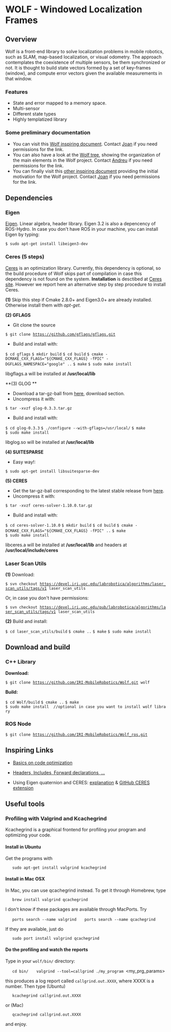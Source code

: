 WOLF - Windowed Localization Frames
===================================

Overview
--------

Wolf is a front-end library to solve localization problems in mobile robotics, such as SLAM, map-based localization, or visual odometry. The approach contemplates the coexistence of multiple sensors, be them synchronized or not. It is thought to build state vectors formed by a set of key-frames (window), and compute error vectors given the available measurements in that window.

### Features

-   State and error mapped to a memory space.
-   Multi-sensor
-   Different state types
-   Highly templatized library

### Some preliminary documentation

-   You can visit this [Wolf inspiring document](https://docs.google.com/document/d/1_kBtvCIo33pdP59M3Ib4iEBleDDLcN6yCbmwJDBLtcA). Contact [Joan](mailto:jsola@iri.upc.edu) if you need permissions for the link.
-   You can also have a look at the [Wolf tree](https://docs.google.com/drawings/d/1jj5VVjQThddswpTPMLG2xv87vtT3o1jiMJo3Mk1Utjg), showing the organization of the main elements in the Wolf project. Contact [Andreu](mailto:acorominas@iri.upc.edu) if you need permissions for the link.
-   You can finally visit this [other inspiring document](https://docs.google.com/document/d/18XQlgdfTwplakYKKsfw2YAoaVuSyUEQoaU6bYHQDNpU) providing the initial motivation for the Wolf project. Contact [Joan](mailto:jsola@iri.upc.edu) if you need permissions for the link.

Dependencies
------------

### Eigen

[Eigen](http://eigen.tuxfamily.org). Linear algebra, header library. Eigen 3.2 is also a depencency of ROS-Hydro. In case you don't have ROS in your machine, you can install Eigen by typing:

`$ sudo apt-get install libeigen3-dev`

### Ceres (5 steps)

[Ceres](http://www.ceres-solver.org/) is an optimization library. Currently, this dependency is optional, so the build procedure of Wolf skips part of compilation in case this dependency is not found on the system. **Installation** is desctibed at [Ceres site](http://www.ceres-solver.org/building.html). However we report here an alternative step by step procedure to install Ceres.

**(1)** Skip this step if Cmake 2.8.0+ and Eigen3.0+ are already installed. Otherwise install them with *apt-get*.

**(2) GFLAGS**

-   Git clone the source

`$ git clone `[`https://github.com/gflags/gflags.git`](https://github.com/gflags/gflags.git)

-   Build and install with:

`$ cd gflags`
`$ mkdir build`
`$ cd build`
`$ cmake -DCMAKE_CXX_FLAGS="${CMAKE_CXX_FLAGS} -fPIC" -DGFLAGS_NAMESPACE="google" ..`
`$ make`
`$ sudo make install `

libgflags.a will be installed at **/usr/local/lib**

**(3) GLOG **

-   Download a tar-gz-ball from [here](https://code.google.com/p/google-glog/), download section.
-   Uncompress it with:

`$ tar -xvzf glog-0.3.3.tar.gz `

-   Build and install with:

`$ cd glog-0.3.3`
`$ ./configure --with-gflags=/usr/local/`
`$ make`
`$ sudo make install`

libglog.so will be installed at **/usr/local/lib**

**(4) SUITESPARSE**

-   Easy way!:

`$ sudo apt-get install libsuitesparse-dev`

**(5) CERES**

-   Get the tar-gz-ball corresponding to the latest stable release from [here](http://www.ceres-solver.org/building.html).
-   Uncompress it with:

`$ tar -xvzf ceres-solver-1.10.0.tar.gz`

-   Build and install with:

`$ cd ceres-solver-1.10.0`
`$ mkdir build`
`$ cd build`
`$ cmake -DCMAKE_CXX_FLAGS="${CMAKE_CXX_FLAGS} -fPIC" ..`
`$ make`
`$ sudo make install `

libceres.a will be installed at **/usr/local/lib** and headers at **/usr/local/include/ceres**

### Laser Scan Utils

**(1)** Download:

`$ svn checkout `[`https://devel.iri.upc.edu/labrobotica/algorithms/laser_scan_utils/tags/v1`](https://devel.iri.upc.edu/labrobotica/algorithms/laser_scan_utils/tags/v1)` laser_scan_utils`

Or, in case you don't have permissions:

`$ svn checkout `[`https://devel.iri.upc.edu/pub/labrobotica/algorithms/laser_scan_utils/tags/v1`](https://devel.iri.upc.edu/pub/labrobotica/algorithms/laser_scan_utils/tags/v1)` laser_scan_utils`

**(2)** Build and install:

`$ cd laser_scan_utils/build`
`$ cmake ..`
`$ make`
`$ sudo make install`

Download and build
------------------

### C++ Library

**Download:**

`$ git clone `[`https://github.com/IRI-MobileRobotics/Wolf.git`](https://github.com/IRI-MobileRobotics/Wolf.git)` wolf`

**Build:**

`$ cd Wolf/build`
`$ cmake ..`
`$ make`
`$ sudo make install  //optional in case you want to install wolf library`

### ROS Node

`$ git clone `[`https://github.com/IRI-MobileRobotics/Wolf_ros.git`](https://github.com/IRI-MobileRobotics/Wolf_ros.git)

Inspiring Links
---------------

-   [Basics on code optimization](http://www.eventhelix.com/realtimemantra/basics/optimizingcandcppcode.htm)

-   [Headers, Includes, Forward declarations, ...](http://www.cplusplus.com/forum/articles/10627/)

-   Using Eigen quaternion and CERES: [explanation](http://www.lloydhughes.co.za/index.php/using-eigen-quaternions-and-ceres-solver/) & [GitHub CERES extension](https://github.com/system123/ceres_extensions)

Useful tools
------------

### Profiling with Valgrind and Kcachegrind

Kcachegrind is a graphical frontend for profiling your program and optimizing your code.

#### Install in Ubuntu

Get the programs with

`   sudo apt-get install valgrind kcachegrind`

#### Install in Mac OSX

In Mac, you can use qcachegrind instead. To get it through Homebrew, type

`   brew install valgrind qcachegrind`

I don't know if these packages are available through MacPorts. Try

`   ports search --name valgrind`
`   ports search --name qcachegrind`

If they are available, just do

`   sudo port install valgrind qcachegrind`

#### Do the profiling and watch the reports

Type in your `wolf/bin/` directory:

`   cd bin/`
`   valgrind --tool=callgrind ./my_program `<my_prg_params>

this produces a log report called `callgrind.out.XXXX`, where XXXX is a number. Then type (Ubuntu)

`   kcachegrind callgrind.out.XXXX`

or (Mac)

`   qcachegrind callgrind.out.XXXX`

and enjoy.
